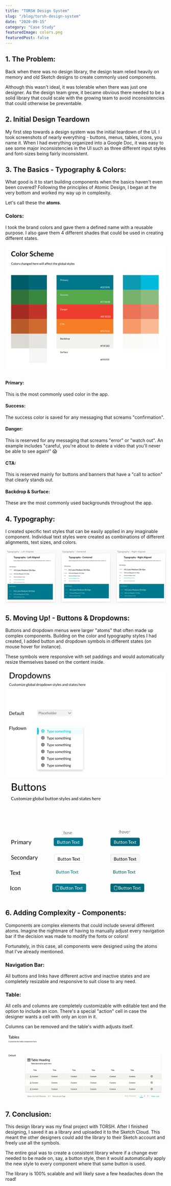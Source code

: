 ```yaml
---
title: "TORSH Design System"
slug: "/blog/torsh-design-system"
date: "2020-09-15"
category: "Case Study"
featuredImage: colors.png
featuredPost: false
---
```




## 1. The Problem:

Back when there was no design library, the design team relied heavily on memory and old Sketch designs to create commonly used components.

Although this wasn't ideal, it was tolerable when there was just one designer. As the design team grew, it became obvious there needed to be a solid library that could scale with the growing team to avoid inconsistencies that could otherwise be preventable.  

## 2. Initial Design Teardown
My first step towards a design system was the initial teardown of the UI. I took screenshots of nearly everything - buttons, menus, tables, icons, you name it. 
When I had everything organized into a Google Doc, it was easy to see some major inconsistencies in the UI such as three different input styles and font-sizes being fairly inconsistent. 

## 3. The Basics - Typography & Colors:



What good is it to start building components when the basics haven't even been covered? Following the principles of Atomic Design, I began at the very bottom and worked my way up in complexity.

Let's call these the **atoms**.

### Colors:

I took the brand colors and gave them a defined name with a reusable purpose. I also gave them 4 different shades that could be used in creating different states.

![The one color palette of truth](./colors.png)

#### Primary:
This is the most commonly used color in the app.
    
#### Success:
The success color is saved for any messaging that screams "confirmation".

#### Danger:
This is reserved for any messaging that screams "error" or "watch out". An example includes "careful, you're about to delete a video that you'll never be able to see again!" 😱

#### CTA:
This is reserved mainly for buttons and banners that have a "call to action" that clearly stands out.

#### Backdrop & Surface:
These are the most commonly used backgrounds throughout the app.

## 4. Typography:

I created specific text styles that can be easily applied in any imaginable component. Individual text styles were created as combinations of different alignments, text sizes, and colors.

![A list of the root typography styles](./typography.jpg)


## 5. Moving Up! - Buttons & Dropdowns:

Buttons and dropdown menus were larger "atoms" that often made up complex components. Building on the color and typography styles I had created, I added button and dropdown symbols in different states (on mouse hover for instance).

These symbols were responsive with set paddings and would automatically resize themselves based on the content inside.

![The dropdown styles](./dropdowns.jpg)
![The different button instances and states](./buttons.jpg)

## 6. Adding Complexity - Components:

Components are complex elements that could include several different atoms. Imagine the nightmare of having to manually adjust every navigation bar if the decision was made to modify the fonts or colors!

Fortunately, in this case, all components were designed using the atoms that I've already mentioned.

### Navigation Bar:

All buttons and links have different active and inactive states and are completely resizable and responsive to suit close to any need.

### Table:

All cells and columns are completely customizable with editable text and the option to include an icon. There's a special "action" cell in case the designer wants a cell with only an icon in it.

Columns can be removed and the table's width adjusts itself.

![A responsive example of one of the more complex data table components](./table.jpg)

## 7. Conclusion:

This design library was my final project with TORSH. After I finished designing, I saved it as a library and uploaded it to the Sketch Cloud. This meant the other designers could add the library to their Sketch account and freely use all the symbols.

The entire goal was to create a consistent library where if a change ever needed to be made on, say, a button style, then it would automatically apply the new style to every component where that same button is used.

The library is 100% scalable and will likely save a few headaches down the road!





